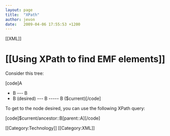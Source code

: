 ```yaml
---
layout: page
title:  "XPath"
author: jevon
date:   2009-04-06 17:55:53 +1200
---
```


[[XML]]

# [[Using XPath to find EMF elements]]

Consider this tree:

[code]A
- B
--- B
- B (desired)
--- B
----- B ($current)[/code]

To get to the node desired, you can use the following XPath query:

[code]$current/ancestor::B[parent::A][/code]

[[Category:Technology]]
[[Category:XML]]